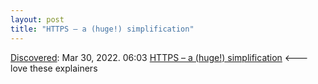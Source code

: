 ```yaml
---
layout: post
title: "HTTPS – a (huge!) simplification"
---
```

[Discovered](http://rolandtanglao.com/2020/07/29/p1-blogthis-checkvist-list-links-to-blog/): Mar 30, 2022. 06:03 [HTTPS – a (huge!) simplification](https://nyget.in/2021/03/14/https-a-huge-simplification/) <--- love these explainers
